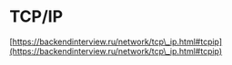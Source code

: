 # TCP/IP

[https://backendinterview.ru/network/tcp\_ip.html#tcpip](https://backendinterview.ru/network/tcp\_ip.html#tcpip)
